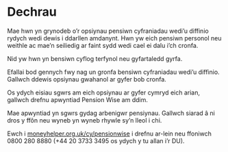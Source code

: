 # Dechrau

Mae hwn yn grynodeb o’r opsiynau pensiwn cyfraniadau wedi’u diffinio rydych wedi dewis i ddarllen amdanynt. Hwn yw eich pensiwn personol neu weithle ac mae’n seiliedig ar faint sydd wedi cael ei dalu i’ch cronfa.

Nid yw hwn yn bensiwn cyflog terfynol neu gyfartaledd gyrfa.

Efallai bod gennych fwy nag un gronfa bensiwn cyfraniadau wedi’u diffinio. Gallwch ddewis opsiynau gwahanol ar gyfer bob cronfa.

Os ydych eisiau sgwrs am eich opsiynau ar gyfer cymryd eich arian, gallwch drefnu apwyntiad Pension Wise am ddim.

Mae apwyntiad yn sgwrs gydag arbenigwr pensiynau. Gallwch siarad â ni dros y ffôn neu wyneb yn wyneb rhywle sy’n lleol i chi.

Ewch i [moneyhelper.org.uk/cy/pensionwise](https://www.moneyhelper.org.uk/cy/pensionwise) i drefnu ar-lein neu ffoniwch 0800 280 8880 (+44 20 3733 3495 os ydych y tu allan i’r DU).

